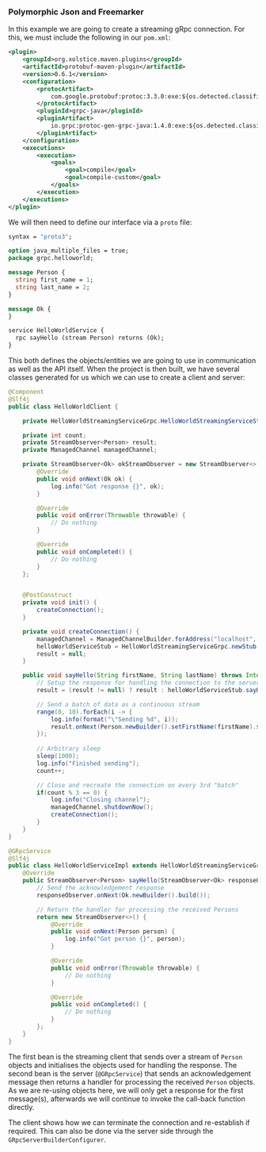 ### Polymorphic Json and Freemarker

In this example we are going to create a streaming gRpc connection. For this, we must include the following
in our `pom.xml`:

```xml
<plugin>
    <groupId>org.xolstice.maven.plugins</groupId>
    <artifactId>protobuf-maven-plugin</artifactId>
    <version>0.6.1</version>
    <configuration>
        <protocArtifact>
            com.google.protobuf:protoc:3.3.0:exe:${os.detected.classifier}
        </protocArtifact>
        <pluginId>grpc-java</pluginId>
        <pluginArtifact>
            io.grpc:protoc-gen-grpc-java:1.4.0:exe:${os.detected.classifier}
        </pluginArtifact>
    </configuration>
    <executions>
        <execution>
            <goals>
                <goal>compile</goal>
                <goal>compile-custom</goal>
            </goals>
        </execution>
    </executions>
</plugin>
```

We will then need to define our interface via a `proto` file:

```proto
syntax = "proto3";

option java_multiple_files = true;
package grpc.helloworld;

message Person {
  string first_name = 1;
  string last_name = 2;
}

message Ok {
}

service HelloWorldService {
  rpc sayHello (stream Person) returns (Ok);
}
```

This both defines the objects/entities we are going to use in communication as well as the
API itself. When the project is then built, we have several classes generated for us which
we can use to create a client and server:

```java
@Component
@Slf4j
public class HelloWorldClient {

    private HelloWorldStreamingServiceGrpc.HelloWorldStreamingServiceStub helloWorldServiceStub;

    private int count;
    private StreamObserver<Person> result;
    private ManagedChannel managedChannel;

    private StreamObserver<Ok> okStreamObserver = new StreamObserver<>() {
        @Override
        public void onNext(Ok ok) {
            log.info("Got response {}", ok);
        }

        @Override
        public void onError(Throwable throwable) {
            // Do nothing
        }

        @Override
        public void onCompleted() {
            // Do nothing
        }
    };


    @PostConstruct
    private void init() {
        createConnection();
    }

    private void createConnection() {
        managedChannel = ManagedChannelBuilder.forAddress("localhost", 6565).usePlaintext().build();
        helloWorldServiceStub = HelloWorldStreamingServiceGrpc.newStub(managedChannel);
        result = null;
    }

    public void sayHello(String firstName, String lastName) throws InterruptedException {
        // Setup the response for handling the connection to the server
        result = (result != null) ? result : helloWorldServiceStub.sayHello(okStreamObserver);

        // Send a batch of data as a continuous stream
        range(0, 10).forEach(i -> {
            log.info(format("\"Sending %d", i));
            result.onNext(Person.newBuilder().setFirstName(firstName).setLastName(format("%s:%d", lastName, i)).build());
        });
        
        // Arbitrary sleep
        sleep(1000);
        log.info("Finished sending");
        count++;

        // Close and recreate the connection on every 3rd "batch"
        if(count % 3 == 0) {
            log.info("Closing channel");
            managedChannel.shutdownNow();
            createConnection();
        }
    }
}
```

```java
@GRpcService
@Slf4j
public class HelloWorldServiceImpl extends HelloWorldStreamingServiceGrpc.HelloWorldStreamingServiceImplBase {
    @Override
    public StreamObserver<Person> sayHello(StreamObserver<Ok> responseObserver) {
        // Send the acknowledgement response
        responseObserver.onNext(Ok.newBuilder().build());

        // Return the handler for processing the received Persons
        return new StreamObserver<>() {
            @Override
            public void onNext(Person person) {
                log.info("Got person {}", person);
            }

            @Override
            public void onError(Throwable throwable) {
                // Do nothing
            }

            @Override
            public void onCompleted() {
                // Do nothing
            }
        };
    }
}
```

The first bean is the streaming client that sends over a stream of `Person` objects and initialises the objects used
for handling the response. The second bean is the server (`@GRpcService`) that sends an acknowledgement message then
returns a handler for processing the received `Person` objects. As we are re-using objects here, we will only get a response
for the first message(s), afterwards we will continue to invoke the call-back function directly.

The client shows how we can terminate the connection and re-establish if required. This can also be done via the server
side through the `GRpcServerBuilderConfigurer`.